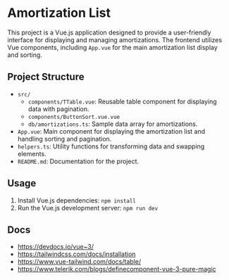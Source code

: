 # Amortization List

This project is a Vue.js application designed to provide a user-friendly interface for displaying and managing amortizations. The frontend utilizes Vue components, including `App.vue` for the main amortization list display and sorting. 

## Project Structure

- `src/`
  - `components/TTable.vue`: Reusable table component for displaying data with pagination.
  - `components/ButtonSort.vue.vue`
  - `db/amortizations.ts`: Sample data array for amortizations.
- `App.vue`: Main component for displaying the amortization list and handling sorting and pagination.
- `helpers.ts`: Utility functions for transforming data and swapping elements.
- `README.md`: Documentation for the project.

## Usage

1. Install Vue.js dependencies: `npm install`
2. Run the Vue.js development server: `npm run dev`

## Docs

- https://devdocs.io/vue~3/
- https://tailwindcss.com/docs/installation 
- https://www.vue-tailwind.com/docs/table/ 
- https://www.telerik.com/blogs/definecomponent-vue-3-pure-magic 

